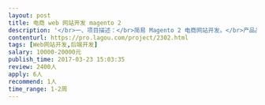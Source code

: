 ```yaml
---                
layout: post       
title: 电商 web 网站开发 magento 2           
description: '</br>一、项目描述：</br>简易 Magento 2 电商网站开发。</br>产品品类不多。</br>已有UI。</br></br>二、主要功能点：</br>商品列表、支付功能、登录注册</br></br>三、人员要求：</br>1、有电商网站开发经验</br>2、精通 Magento 2</br>'     
contenturl: https://pro.lagou.com/project/2302.html      
tags: [Web网站开发,后端开发]            
salary: 10000-20000元          
publish_time: 2017-03-23 15:03:35         
review: 2400人                   
apply: 6人                   
recommend: 1人                   
time_range: 1-2周              
---                 
```

